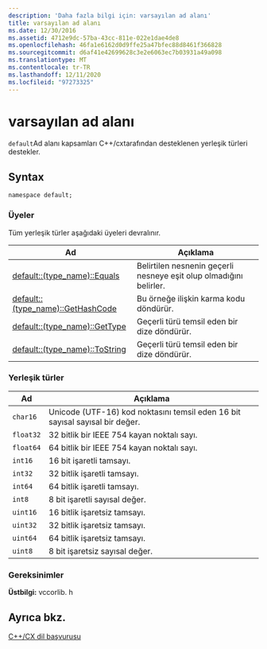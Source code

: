 ```yaml
---
description: 'Daha fazla bilgi için: varsayılan ad alanı'
title: varsayılan ad alanı
ms.date: 12/30/2016
ms.assetid: 4712e9dc-57ba-43cc-811e-022e1dae4de8
ms.openlocfilehash: 46fa1e6162d0d9ffe25a47bfec88d8461f366828
ms.sourcegitcommit: d6af41e42699628c3e2e6063ec7b03931a49a098
ms.translationtype: MT
ms.contentlocale: tr-TR
ms.lasthandoff: 12/11/2020
ms.locfileid: "97273325"
---
```

# <a name="default-namespace"></a>varsayılan ad alanı

`default`Ad alanı kapsamları C++/cxtarafından desteklenen yerleşik türleri destekler.

## <a name="syntax"></a>Syntax

```
namespace default;
```

### <a name="members"></a>Üyeler

Tüm yerleşik türler aşağıdaki üyeleri devralınır.

| Ad | Açıklama |
|--|--|
| [default::(type_name)::Equals](../cppcx/default-type-name-equals-method.md) | Belirtilen nesnenin geçerli nesneye eşit olup olmadığını belirler. |
| [default::(type_name)::GetHashCode](../cppcx/default-type-name-gethashcode-method.md) | Bu örneğe ilişkin karma kodu döndürür. |
| [default::(type_name)::GetType](../cppcx/default-type-name-gettype-method.md) | Geçerli türü temsil eden bir dize döndürür. |
| [default::(type_name)::ToString](../cppcx/default-type-name-tostring-method.md) | Geçerli türü temsil eden bir dize döndürür. |

### <a name="built-in-types"></a>Yerleşik türler

|Ad|Açıklama|
|----------|-----------------|
|`char16`|Unicode (UTF-16) kod noktasını temsil eden 16 bit sayısal sayısal bir değer.|
|`float32`|32 bitlik bir IEEE 754 kayan noktalı sayı.|
|`float64`|64 bitlik bir IEEE 754 kayan noktalı sayı.|
|`int16`|16 bit işaretli tamsayı.|
|`int32`|32 bitlik işaretli tamsayı.|
|`int64`|64 bitlik işaretli tamsayı.|
|`int8`|8 bit işaretli sayısal değer.|
|`uint16`|16 bitlik işaretsiz tamsayı.|
|`uint32`|32 bitlik işaretsiz tamsayı.|
|`uint64`|64 bitlik işaretsiz tamsayı.|
|`uint8`|8 bit işaretsiz sayısal değer.|

### <a name="requirements"></a>Gereksinimler

**Üstbilgi:** vccorlib. h

## <a name="see-also"></a>Ayrıca bkz.

[C++/CX dil başvurusu](../cppcx/visual-c-language-reference-c-cx.md)
